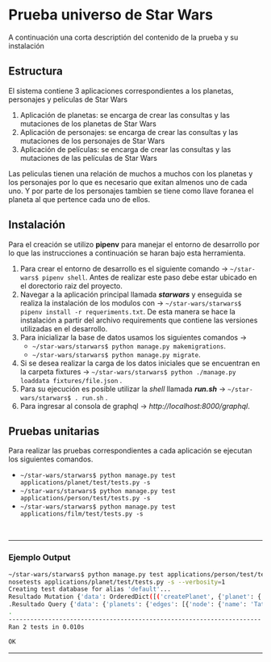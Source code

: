 # Prueba universo de Star Wars
A continuación una corta descriptión del contenido de la prueba y su instalación

## Estructura

El sistema contiene 3 aplicaciones correspondientes a los planetas, personajes y películas de Star Wars

1. Aplicación de planetas: se encarga de crear las consultas y las mutaciones de los planetas de Star Wars
2. Aplicación de personajes: se encarga de crear las consultas y las mutaciones de los personajes de Star Wars
3. Aplicación de películas: se encarga de crear las consultas y las mutaciones de las películas de Star Wars

Las peliculas tienen una relación de muchos a muchos con los planetas y los personajes por lo que es necesario que exitan almenos uno de cada uno. Y por parte de los personajes tambien se tiene como llave foranea el planeta al que pertence cada uno de ellos.

## Instalación

Para el creación se utilizo **pipenv** para manejar el entorno de desarrollo por lo que las instrucciones a continuación se haran bajo esta herramienta.

1. Para crear el entorno de desarrollo es el siguiente comando -> `~/star-wars$ pipenv shell`. Antes de realizar este paso debe estar ubicado en el dorectorio raiz del proyecto.
2. Navegar a la aplicación principal llamada ***starwars*** y enseguida se realiza la instalación de los modulos con -> `~/star-wars/starwars$ pipenv install -r requeriments.txt`. De esta manera se hace la instalación a partir del archivo requirements que contiene las versiones utilizadas en el desarrollo.
3. Para inicializar la base de datos usamos los siguientes comandos ->
   - `~/star-wars/starwars$ python manage.py makemigrations`.
   - `~/star-wars/starwars$ python manage.py migrate`.
4. Si se desea realizar la carga de los datos iniciales que se encuentran en la carpeta fixtures -> `~/star-wars/starwars$ python ./manage.py loaddata fixtures/file.json` .
5. Para su ejecución es posible utilizar la _shell_ llamada ***run.sh*** -> `~/star-wars/starwars$ . run.sh` .
6. Para ingresar al consola de graphql -> _http://localhost:8000/graphql_.

## Pruebas unitarias

Para realizar las pruebas correspondientes a cada aplicación se ejecutan los siguientes comandos.

- `~/star-wars/starwars$ python manage.py test applications/planet/test/tests.py -s`
- `~/star-wars/starwars$ python manage.py test applications/person/test/tests.py -s`
- `~/star-wars/starwars$ python manage.py test applications/film/test/tests.py -s`

<br>

---

### Ejemplo Output

```bash
~/star-wars/starwars$ python manage.py test applications/person/test/tests.py -s
nosetests applications/planet/test/tests.py -s --verbosity=1
Creating test database for alias 'default'...
Resultado Mutation {'data': OrderedDict([('createPlanet', {'planet': {'name': 'test'}})])}
.Resultado Query {'data': {'planets': {'edges': [{'node': {'name': 'Tatooine', 'terrain': 'dessert', 'climate': 'arid', 'population': '200000'}}]}}}
.
----------------------------------------------------------------------
Ran 2 tests in 0.010s

OK
```

---
